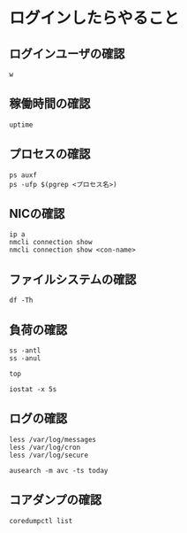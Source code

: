 # ログインしたらやること
## ログインユーザの確認
```
w
```
## 稼働時間の確認
```
uptime
```
## プロセスの確認
```
ps auxf
ps -ufp $(pgrep <プロセス名>)
```
## NICの確認
```
ip a
nmcli connection show
nmcli connection show <con-name>
```
## ファイルシステムの確認
```
df -Th
```
## 負荷の確認
```
ss -antl
ss -anul
```
```
top
```
```
iostat -x 5s
```
## ログの確認
```
less /var/log/messages
less /var/log/cron
less /var/log/secure
```
```
ausearch -m avc -ts today
```
## コアダンプの確認
```
coredumpctl list
```
